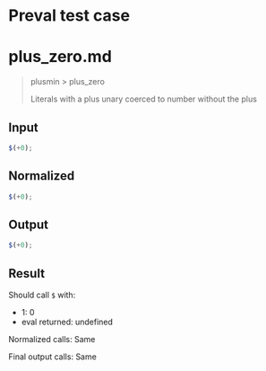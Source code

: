 # Preval test case

# plus_zero.md

> plusmin > plus_zero
>
> Literals with a plus unary coerced to number without the plus

## Input

`````js filename=intro
$(+0);
`````

## Normalized

`````js filename=intro
$(+0);
`````

## Output

`````js filename=intro
$(+0);
`````

## Result

Should call `$` with:
 - 1: 0
 - eval returned: undefined

Normalized calls: Same

Final output calls: Same
